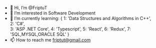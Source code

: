 - 👋 Hi, I’m @FriptuT
- 👀 I’m interested in Software Development
- 🌱 I’m currently learning: {
                            1: 'Data Structures and Algorithms in C++', <br>
                            2: 'C#',<br>
                            3: 'ASP .NET Core',
                            4: 'Typescript',
                            5: 'React',
                            6: 'Redux',
                            7: 'SQL,MYSQL,ORACLE SQL'
                           }
- 📫 How to reach me friptut@gmail.com

<!---
FriptuT/FriptuT is a ✨ special ✨ repository because its `README.md` (this file) appears on your GitHub profile.
You can click the Preview link to take a look at your changes.
--->
